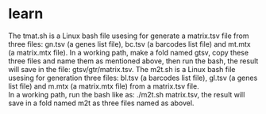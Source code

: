 # learn
The tmat.sh is a Linux bash file usesing for generate a matrix.tsv file from three files: gn.tsv (a genes list file), bc.tsv (a barcodes list file) and mt.mtx (a matrix.mtx file).
In a working path, make a fold named gtsv, copy these three files and name them as mentioned above, then run the bash, the result will save in the file: gtsv/gtr/matrix.tsv.
The m2t.sh is a Linux bash file usesing for generation three files: bl.tsv (a barcodes list file), gl.tsv (a genes list file) and m.mtx (a matrix.mtx file) from a matrix.tsv file.  
In a working path,  run the bash like as: ./m2t.sh matrix.tsv, the result will save in a fold named m2t as three files named as abovel.
